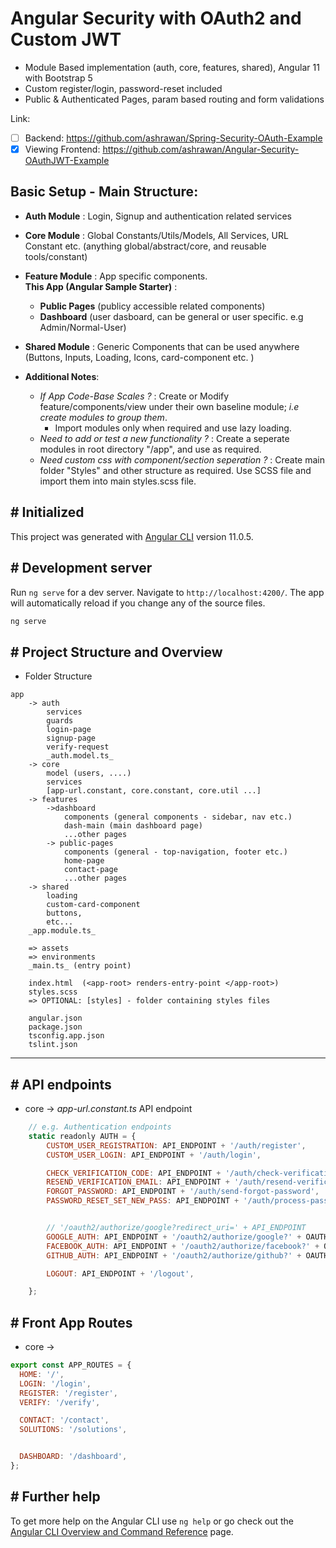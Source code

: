 
# Angular Security with OAuth2 and Custom JWT

- Module Based implementation (auth, core, features, shared), Angular 11 with Bootstrap 5
- Custom register/login, password-reset included
- Public & Authenticated Pages, param based routing and form validations

 Link:
- [ ] Backend: https://github.com/ashrawan/Spring-Security-OAuth-Example
- [x] Viewing Frontend: https://github.com/ashrawan/Angular-Security-OAuthJWT-Example

## __Basic Setup - Main Structure:__

- __Auth Module__ : Login, Signup and authentication related services
- __Core Module__ : Global Constants/Utils/Models, All Services, URL Constant etc. (anything global/abstract/core, and reusable tools/constant)
- __Feature Module__ : App specific components.   
__This App (Angular Sample Starter)__ : 
    - __Public Pages__ (publicy accessible related components)
    - __Dashboard__ (user dasboard, can be general or user specific. e.g Admin/Normal-User)
- __Shared Module__ : Generic Components that can be used anywhere (Buttons, Inputs, Loading, Icons, card-component etc. )


- __Additional Notes__:
    - _If App Code-Base Scales ?_ : Create or Modify feature/components/view under their own baseline module; _i.e create modules to group them_. 
        - Import modules only when required and use lazy loading.
    - _Need to add or test a new functionality ?_ : Create a seperate modules in root directory "/app", and use as required.
    - _Need custom css with component/section seperation ?_ : Create main folder "Styles" and other structure as required. Use SCSS file and import them into main styles.scss file. 

## # Initialized
This project was generated with [Angular CLI](https://github.com/angular/angular-cli) version 11.0.5.

## # Development server

Run `ng serve` for a dev server. Navigate to `http://localhost:4200/`. The app will automatically reload if you change any of the source files.

```cmd
ng serve
```
## # Project Structure and Overview  

- Folder Structure
```
app
    -> auth
        services
        guards
        login-page
        signup-page
        verify-request
        _auth.model.ts_
    -> core
        model (users, ....)
        services
        [app-url.constant, core.constant, core.util ...]
    -> features
        ->dashboard
            components (general components - sidebar, nav etc.)
            dash-main (main dashboard page)
            ...other pages
        -> public-pages
            components (general - top-navigation, footer etc.)
            home-page
            contact-page
            ...other pages
    -> shared
        loading
        custom-card-component
        buttons,
        etc...
    _app.module.ts_

    => assets
    => environments
    _main.ts_ (entry point)
    
    index.html  (<app-root> renders-entry-point </app-root>)
    styles.scss
    => OPTIONAL: [styles] - folder containing styles files

    angular.json
    package.json
    tsconfig.app.json
    tslint.json
```


---

## # API endpoints
- core -> _app-url.constant.ts_ API endpoint

```js
    // e.g. Authentication endpoints
    static readonly AUTH = {
        CUSTOM_USER_REGISTRATION: API_ENDPOINT + '/auth/register',
        CUSTOM_USER_LOGIN: API_ENDPOINT + '/auth/login',

        CHECK_VERIFICATION_CODE: API_ENDPOINT + '/auth/check-verification-code',
        RESEND_VERIFICATION_EMAIL: API_ENDPOINT + '/auth/resend-verification-email',
        FORGOT_PASSWORD: API_ENDPOINT + '/auth/send-forgot-password',
        PASSWORD_RESET_SET_NEW_PASS: API_ENDPOINT + '/auth/process-password-reset',


        // '/oauth2/authorize/google?redirect_uri=' + API_ENDPOINT
        GOOGLE_AUTH: API_ENDPOINT + '/oauth2/authorize/google?' + OAUTH2_UI_REDIRECT_URI,
        FACEBOOK_AUTH: API_ENDPOINT + '/oauth2/authorize/facebook?' + OAUTH2_UI_REDIRECT_URI,
        GITHUB_AUTH: API_ENDPOINT + '/oauth2/authorize/github?' + OAUTH2_UI_REDIRECT_URI,

        LOGOUT: API_ENDPOINT + '/logout',

    };
```

## # Front App Routes
- core ->

```js
export const APP_ROUTES = {
  HOME: '/',
  LOGIN: '/login',
  REGISTER: '/register',
  VERIFY: '/verify',

  CONTACT: '/contact',
  SOLUTIONS: '/solutions',


  DASHBOARD: '/dashboard',
};
```


## # Further help

To get more help on the Angular CLI use `ng help` or go check out the [Angular CLI Overview and Command Reference](https://angular.io/cli) page.
